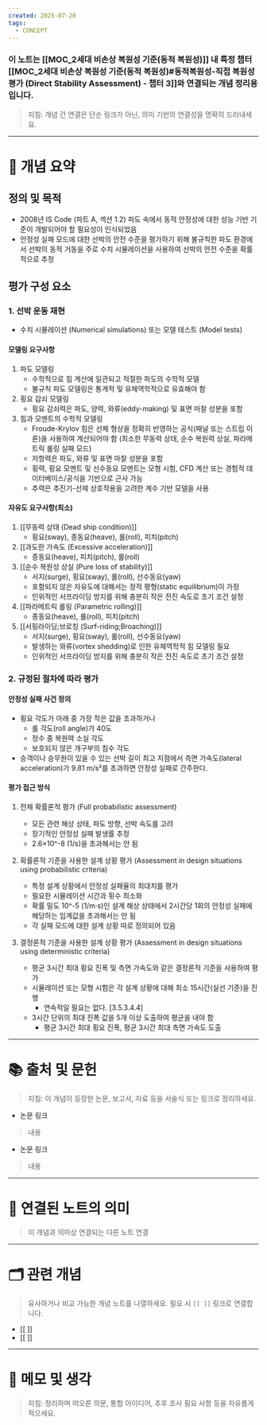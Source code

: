 ```yaml
---
created: 2025-07-20
tags:
  - CONCEPT
---
```

### 이 노트는 [[MOC_2세대 비손상 복원성 기준(동적 복원성)]] 내 특정 챕터[[MOC_2세대 비손상 복원성 기준(동적 복원성)#동적복원성-직접 복원성 평가 (Direct Stability Assessment) - 챕터 3]]와 연결되는 개념 정리용입니다.  
> 지침: 개념 간 연결은 단순 링크가 아닌, 의미 기반의 연결성을 명확히 드러내세요.  
---

# 🧩 개념 요약  
## 정의 및 목적
- 2008년 IS Code (파트 A, 섹션 1.2) 
  파도 속에서 동적 안정성에 대한 성능 기반 기준이 개발되어야 할 필요성이 인식되었음
- 안정성 실패 모드에 대한 선박의 안전 수준을 평가하기 위해 불규칙한 파도 환경에서 
  선박의 동적 거동을 주로 수치 시뮬레이션을 사용하여 선박의 안전 수준을 확률적으로 추정  

## 평가 구성 요소
### 1. 선박 운동 재현
- 수치 시뮬레이션 (Numerical simulations) 또는 모델 테스트 (Model tests)

#### 모델링 요구사항
1. 파도 모델링
	- 수학적으로 힘 계산에 일관되고 적절한 파도의 수학적 모델
	- 불규칙 파도 모델링은 통계적 및 유체역학적으로 유효해야 함
2. 횡요 감쇠 모델링
	- 횡요 감쇠력은 파도, 양력, 와류(eddy-making) 및 표면 마찰 성분을 포함
3. 힘과 모멘트의 수학적 모델링
	- Froude-Krylov 힘은 선체 형상을 정확히 반영하는 공식(패널 또는 스트립 이론)을 사용하여 계산되어야 함 (최소한 무동력 상태, 순수 복원력 상실, 파라메트릭 롤링 실패 모드)
	- 저항력은 파도, 와류 및 표면 마찰 성분을 포함
	- 횡력, 횡요 모멘트 및 선수동요 모멘트는 모형 시험, CFD 계산 또는 경험적 데이터베이스/공식을 기반으로 근사 가능
	- 추력은 추진기-선체 상호작용을 고려한 계수 기반 모델을 사용

#### 자유도 요구사항(최소)
1. [[무동력 상태 (Dead ship condition)]]
	- 횡요(sway), 종동요(heave), 롤(roll), 피치(pitch)
2. [[과도한 가속도 (Excessive acceleration)]]
	- 종동요(heave), 피치(pitch), 롤(roll)
3. [[순수 복원성 상실 (Pure loss of stability)]]
	- 서지(surge), 횡요(sway), 롤(roll), 선수동요(yaw)
	- 포함되지 않은 자유도에 대해서는 정적 평형(static equilibrium)이 가정
	- 인위적인 서프라이딩 방지를 위해 충분히 작은 전진 속도로 초기 조건 설정
4. [[파라메트릭 롤링 (Parametric rolling)]]
	- 종동요(heave), 롤(roll), 피치(pitch)
5. [[서핑라이딩;브로칭 (Surf-riding;Broaching)]]
	- 서지(surge), 횡요(sway), 롤(roll), 선수동요(yaw)
	- 발생하는 와류(vortex shedding)로 인한 유체역학적 힘 모델링 필요
	- 인위적인 서프라이딩 방지를 위해 충분히 작은 전진 속도로 초기 조건 설정


### 2. 규정된 절차에 따라 평가
#### 안정성 실패 사건 정의
- 횡요 각도가 아래 중 가장 작은 값을 초과하거나
	- 롤 각도(roll angle)가 40도
	- 정수 중 복원력 소실 각도
	- 보호되지 않은 개구부의 침수 각도 
- 승객이나 승무원이 있을 수 있는 선박 길이 최고 지점에서 
  측면 가속도(lateral acceleration)가 9.81 m/s²를 초과하면 
  안정성 실패로 간주한다.

#### 평가 접근 방식
1. 전체 확률론적 평가 (Full probabilistic assessment)
	- 모든 관련 해상 상태, 파도 방향, 선박 속도를 고려
	- 장기적인 안정성 실패 발생률 추정
	- 2.6×10^-8 (1/s)을 초과해서는 안 됨

2. 확률론적 기준을 사용한 설계 상황 평가 (Assessment in design situations using probabilistic criteria)
	- 특정 설계 상황에서 안정성 실패율의 최대치를 평가
	- 필요한 시뮬레이션 시간과 횟수 최소화
	- 확률 밀도 10^-5 (1/m⋅s)인 설계 해상 상태에서 
	  2시간당 1회의 안정성 실패에 해당하는 임계값을 초과해서는 안 됨
	- 각 실패 모드에 대한 설계 상황 따로 정의되어 있음

3. 결정론적 기준을 사용한 설계 상황 평가 (Assessment in design situations using deterministic criteria)
	- 평균 3시간 최대 횡요 진폭 및 측면 가속도와 같은 결정론적 기준을 사용하여 평가
	- 시뮬레이션 또는 모형 시험은 각 설계 상황에 대해 최소 15시간(실선 기준)을 진행 
		- 연속적일 필요는 없다. [3.5.3.4.4]
	- 3시간 단위의 최대 진폭 값을 5개 이상 도출하여 평균을 내야 함
		- 평균 3시간 최대 횡요 진폭, 평균 3시간 최대 측면 가속도 도출








---

# 📚 출처 및 문헌  
> 지침: 이 개념이 등장한 논문, 보고서, 자료 등을 서술식 또는 링크로 정리하세요.

- 논문 링크
> 내용
- 논문 링크
>  내용 

---

# 🔗 연결된 노트의 의미  
> 이 개념과 의미상 연결되는 다른 노트 연결

---

# 🗂 관련 개념  
> 유사하거나 비교 가능한 개념 노트를 나열하세요. 필요 시 `[[ ]]` 링크로 연결합니다.

- [[ ]]
- [[ ]]

---

# 💬 메모 및 생각  
> 지침: 정리하며 떠오른 의문, 통합 아이디어, 추후 조사 필요 사항 등을 자유롭게 적으세요.

